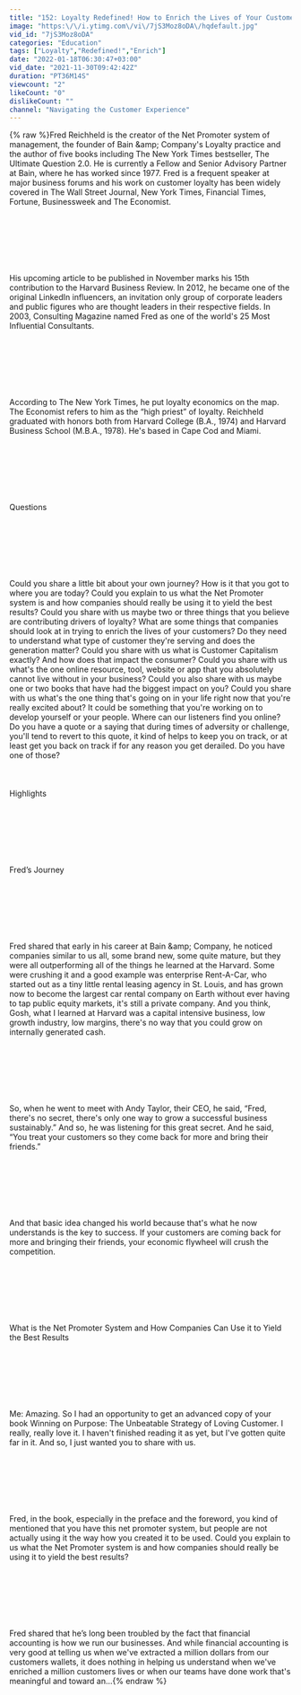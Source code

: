 ```yaml
---
title: "152: Loyalty Redefined! How to Enrich the Lives of Your Customers – The Unbeatable Strategy..."
image: "https:\/\/i.ytimg.com\/vi\/7jS3Moz8oDA\/hqdefault.jpg"
vid_id: "7jS3Moz8oDA"
categories: "Education"
tags: ["Loyalty","Redefined!","Enrich"]
date: "2022-01-18T06:30:47+03:00"
vid_date: "2021-11-30T09:42:42Z"
duration: "PT36M14S"
viewcount: "2"
likeCount: "0"
dislikeCount: ""
channel: "Navigating the Customer Experience"
---
```

{% raw %}Fred Reichheld is the creator of the Net Promoter system of management, the founder of Bain &amp;amp; Company's Loyalty practice and the author of five books including The New York Times bestseller,  The Ultimate Question 2.0. He is currently a Fellow and Senior Advisory Partner at Bain, where he has worked since 1977. Fred is a frequent speaker at major business forums and his work on customer loyalty has been widely covered in The Wall Street Journal, New York Times, Financial Times, Fortune, Businessweek and The Economist.<br /><br /><br /><br />  <br /><br /><br /><br /> His upcoming article to be published in November marks his 15th contribution to the Harvard Business Review. In 2012, he became one of the original LinkedIn influencers, an invitation only group of corporate leaders and public figures who are thought leaders in their respective fields. In 2003, Consulting Magazine named Fred as one of the world's 25 Most Influential Consultants.<br /><br /><br /><br />  <br /><br /><br /><br /> According to The New York Times, he put loyalty economics on the map. The Economist refers to him as the “high priest” of loyalty. Reichheld graduated with honors both from Harvard College (B.A., 1974) and Harvard Business School (M.B.A., 1978). He's based in Cape Cod and Miami.<br /><br /><br /><br />  <br /><br /><br /><br /> Questions<br /><br /><br /><br />  <br /><br /><br /><br />  Could you share a little bit about your own journey? How is it that you got to where you are today? Could you explain to us what the Net Promoter system is and how companies should really be using it to yield the best results? Could you share with us maybe two or three things that you believe are contributing drivers of loyalty? What are some things that companies should look at in trying to enrich the lives of your customers? Do they need to understand what type of customer they're serving and does the generation matter? Could you share with us what is Customer Capitalism exactly? And how does that impact the consumer? Could you share with us what's the one online resource, tool, website or app that you absolutely cannot live without in your business? Could you also share with us maybe one or two books that have had the biggest impact on you? Could you share with us what's the one thing that's going on in your life right now that you're really excited about? It could be something that you're working on to develop yourself or your people. Where can our listeners find you online? Do you have a quote or a saying that during times of adversity or challenge, you'll tend to revert to this quote, it kind of helps to keep you on track, or at least get you back on track if for any reason you get derailed. Do you have one of those?   <br /><br /><br /><br /> Highlights<br /><br /><br /><br />  <br /><br /><br /><br /> Fred’s Journey<br /><br /><br /><br />  <br /><br /><br /><br /> Fred shared that early in his career at Bain &amp;amp; Company, he noticed companies similar to us all, some brand new, some quite mature, but they were all outperforming all of the things he learned at the Harvard. Some were crushing it and a good example was enterprise Rent-A-Car, who started out as a tiny little rental leasing agency in St. Louis, and has grown now to become the largest car rental company on Earth without ever having to tap public equity markets, it's still a private company. And you think, Gosh, what I learned at Harvard was a capital intensive business, low growth industry, low margins, there's no way that you could grow on internally generated cash.<br /><br /><br /><br />  <br /><br /><br /><br /> So, when he went to meet with Andy Taylor, their CEO, he said, “Fred, there's no secret, there's only one way to grow a successful business sustainably.” And so, he was listening for this great secret. And he said, “You treat your customers so they come back for more and bring their friends.”<br /><br /><br /><br />  <br /><br /><br /><br /> And that basic idea changed his world because that's what he now understands is the key to success. If your customers are coming back for more and bringing their friends, your economic flywheel will crush the competition.<br /><br /><br /><br />  <br /><br /><br /><br /> What is the Net Promoter System and How Companies Can Use it to Yield the Best Results<br /><br /><br /><br />  <br /><br /><br /><br /> Me: Amazing. So I had an opportunity to get an advanced copy of your book  Winning on Purpose: The Unbeatable Strategy of Loving Customer. I really, really love it. I haven't finished reading it as yet, but I've gotten quite far in it. And so, I just wanted you to share with us.<br /><br /><br /><br />  <br /><br /><br /><br /> Fred, in the book, especially in the preface and the foreword, you kind of mentioned that you have this net promoter system, but people are not actually using it the way how you created it to be used. Could you explain to us what the Net Promoter system is and how companies should really be using it to yield the best results?<br /><br /><br /><br />  <br /><br /><br /><br /> Fred shared that he’s long been troubled by the fact that financial accounting is how we run our businesses. And while financial accounting is very good at telling us when we've extracted a million dollars from our customers wallets, it does nothing in helping us understand when we've enriched a million customers lives or when our teams have done work that's meaningful and toward an...{% endraw %}
